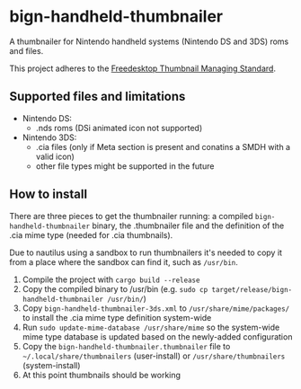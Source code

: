 # bign-handheld-thumbnailer

A thumbnailer for Nintendo handheld systems (Nintendo DS and 3DS) roms and files.

This project adheres to the [Freedesktop Thumbnail Managing Standard](https://specifications.freedesktop.org/thumbnail-spec/thumbnail-spec-latest.html).

## Supported files and limitations

* Nintendo DS:
  * .nds roms (DSi animated icon not supported)
* Nintendo 3DS:
  * .cia files (only if Meta section is present and conatins a SMDH with a valid icon)
  * other file types might be supported in the future

## How to install

There are three pieces to get the thumbnailer running: a compiled `bign-handheld-thumbnailer` binary, the .thumbnailer file and the definition of the .cia mime type (needed for .cia thumbnails).

Due to nautilus using a sandbox to run thumbnailers it's needed to copy it from a place where the sandbox can find it, such as `/usr/bin`.

1. Compile the project with `cargo build --release`
2. Copy the compiled binary to /usr/bin (e.g. `sudo cp target/release/bign-handheld-thumbnailer /usr/bin/`)
3. Copy `bign-handheld-thumbnailer-3ds.xml` to `/usr/share/mime/packages/` to install the .cia mime type definition system-wide
4. Run `sudo update-mime-database /usr/share/mime` so the system-wide mime type database is updated based on the newly-added configuration
5. Copy the `bign-handheld-thumbnailer.thumbnailer` file to `~/.local/share/thumbnailers` (user-install) or `/usr/share/thumbnailers` (system-install)
6. At this point thumbnails should be working
